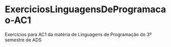 # ExerciciosLinguagensDeProgramacao-AC1
Exercícios para AC1 da matéria de Linguagens de Programação do 3º semestre de ADS
